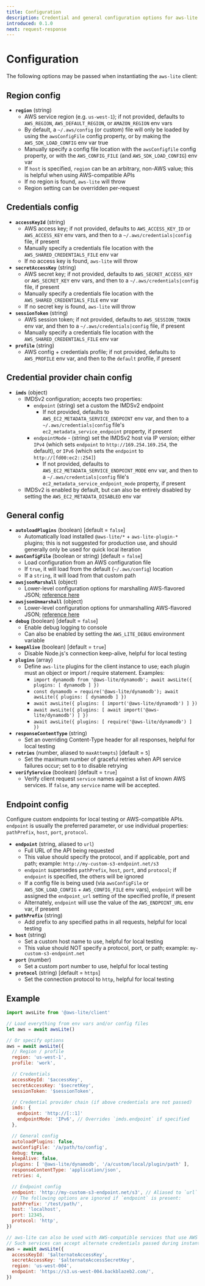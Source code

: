 ```yaml
---
title: Configuration
description: Credential and general configuration options for aws-lite
introduced: 0.1.0
next: request-response
---
```

# Configuration

The following options may be passed when instantiating the `aws-lite` client:


## Region config

- **`region`** (string)
  - AWS service region (e.g. `us-west-1`); if not provided, defaults to `AWS_REGION`, `AWS_DEFAULT_REGION`, or `AMAZON_REGION` env vars
  - By default, a `~/.aws/config` (or custom) file will only be loaded by using the `awsConfigFile` config property, or by making the `AWS_SDK_LOAD_CONFIG` env var true
  - Manually specify a config file location with the `awsConfigfile` config property, or with the `AWS_CONFIG_FILE` (and `AWS_SDK_LOAD_CONFIG`) env var
  - If `host` is specified, `region` can be an arbitrary, non-AWS value; this is helpful when using AWS-compatible APIs
  - If no region is found, `aws-lite` will throw
  - Region setting can be overridden per-request


## Credentials config

- **`accessKeyId`** (string)
  - AWS access key; if not provided, defaults to `AWS_ACCESS_KEY_ID` or `AWS_ACCESS_KEY` env vars, and then to a `~/.aws/credentials|config` file, if present
  - Manually specify a credentials file location with the `AWS_SHARED_CREDENTIALS_FILE` env var
  - If no access key is found, `aws-lite` will throw
- **`secretAccessKey`** (string)
  - AWS secret key; if not provided, defaults to `AWS_SECRET_ACCESS_KEY` or `AWS_SECRET_KEY` env vars, and then to a `~/.aws/credentials|config` file, if present
  - Manually specify a credentials file location with the `AWS_SHARED_CREDENTIALS_FILE` env var
  - If no secret key is found, `aws-lite` will throw
- **`sessionToken`** (string)
  - AWS session token; if not provided, defaults to `AWS_SESSION_TOKEN` env var, and then to a `~/.aws/credentials|config` file, if present
  - Manually specify a credentials file location with the `AWS_SHARED_CREDENTIALS_FILE` env var
- **`profile`** (string)
  - AWS config + credentials profile; if not provided, defaults to `AWS_PROFILE` env var, and then to the `default` profile, if present


## Credential provider chain config

- **`imds`** (object)
  - IMDSv2 configuration; accepts two properties:
    - `endpoint` (string) set a custom the IMDSv2 endpoint
      - If not provided, defaults to `AWS_EC2_METADATA_SERVICE_ENDPOINT` env var, and then to a `~/.aws/credentials|config` file's `ec2_metadata_service_endpoint` property, if present
    - `endpointMode` - (string) set the IMDSv2 host via IP version; either `IPv4` (which sets `endpoint` to `http://169.254.169.254`, the default), or `IPv6` (which sets the `endpoint` to `http://[fd00:ec2::254]`)
      - If not provided, defaults to `AWS_EC2_METADATA_SERVICE_ENDPOINT_MODE` env var, and then to a `~/.aws/credentials|config` file's `ec2_metadata_service_endpoint_mode` property, if present
  - IMDSv2 is enabled by default, but can also be entirely disabled by setting the `AWS_EC2_METADATA_DISABLED` env var


## General config

- **`autoloadPlugins`** (boolean) [default = `false`]
  - Automatically load installed `@aws-lite/*` + `aws-lite-plugin-*` plugins; this is not suggested for production use, and should generally only be used for quick local iteration
- **`awsConfigFile`** (boolean or string) [default = `false`]
  - Load configuration from an AWS configuration file
  - If `true`, it will load from the default (`~/.aws/config`) location
  - If a `string`, it will load from that custom path
- **`awsjsonMarshall`** (object)
  - Lower-level configuration options for marshalling AWS-flavored JSON; [reference here](https://docs.aws.amazon.com/AWSJavaScriptSDK/v3/latest/Package/-aws-sdk-lib-dynamodb/#configuration)
- **`awsjsonUnmarshall`** (object)
  - Lower-level configuration options for unmarshalling AWS-flavored JSON; [reference here](https://docs.aws.amazon.com/AWSJavaScriptSDK/v3/latest/Package/-aws-sdk-lib-dynamodb/#configuration)
- **`debug`** (boolean) [default = `false`]
  - Enable debug logging to console
  - Can also be enabled by setting the `AWS_LITE_DEBUG` environment variable
- **`keepAlive`** (boolean) [default = `true`]
  - Disable Node.js's connection keep-alive, helpful for local testing
- **`plugins`** (array)
  - Define `aws-lite` plugins for the client instance to use; each plugin must an object or import / require statement. Examples:
    - `import dynamodb from '@aws-lite/dynamodb'; await awsLite({ plugins: [ dynamodb ] })`
    - `const dynamodb = require('@aws-lite/dynamodb'); await awsLite({ plugins: [ dynamodb ] })`
    - `await awsLite({ plugins: [ import('@aws-lite/dynamodb') ] })`
    - `await awsLite({ plugins: [ await import('@aws-lite/dynamodb') ] })`
    - `await awsLite({ plugins: [ require('@aws-lite/dynamodb') ] })`
- **`responseContentType`** (string)
  - Set an overriding Content-Type header for all responses, helpful for local testing
- **`retries`** (number, aliased to `maxAttempts`) [default = `5`]
  - Set the maximum number of graceful retries when API service failures occur; set to `0` to disable retrying
- **`verifyService`** (boolean) [default = `true`]
  - Verify client request `service` names against a list of known AWS services. If `false`, any `service` name will be accepted.


## Endpoint config

Configure custom endpoints for local testing or AWS-compatible APIs. `endpoint` is usually the preferred parameter, or use individual properties: `pathPrefix`, `host`, `port`, `protocol`.

- **`endpoint`** (string, aliased to `url`)
  - Full URL of the API being requested
  - This value should specify the protocol, and if applicable, port and path; example: `http://my-custom-s3-endpoint.net/s3`
  - `endpoint` supersedes `pathPrefix`, `host`, `port`, and `protocol`; if `endpoint` is specified, the others will be ignored
  - If a config file is being used (via `awsConfigFile` or `AWS_SDK_LOAD_CONFIG` + `AWS_CONFIG_FILE` env vars), `endpoint` will be assigned the `endpoint_url` setting of the specified profile, if present
  - Alternately, `endpoint` will use the value of the `AWS_ENDPOINT_URL` env var, if present
- **`pathPrefix`** (string)
  - Add prefix to any specified paths in all requests, helpful for local testing
- **`host`** (string)
  - Set a custom host name to use, helpful for local testing
  - This value should NOT specify a protocol, port, or path; example: `my-custom-s3-endpoint.net`
- **`port`** (number)
  - Set a custom port number to use, helpful for local testing
- **`protocol`** (string) [default = `https`]
  - Set the connection protocol to `http`, helpful for local testing


## Example

```javascript
import awsLite from '@aws-lite/client'

// Load everything from env vars and/or config files
let aws = await awsLite()

// Or specify options
aws = await awsLite({
  // Region / profile
  region: 'us-west-1',
  profile: 'work',

  // Credentials
  accessKeyId: '$accessKey',
  secretAccessKey: '$secretKey',
  sessionToken: '$sessionToken',

  // Credential provider chain (if above credentials are not passed)
  imds: {
    endpoint: 'http://[::1]'
    endpointMode: 'IPv6', // Overrides `imds.endpoint` if specified
  },

  // General config
  autoloadPlugins: false,
  awsConfigFile: '/a/path/to/config',
  debug: true,
  keepAlive: false,
  plugins: [ '@aws-lite/dynamodb', '/a/custom/local/plugin/path' ],
  responseContentType: 'application/json',
  retries: 4,

  // Endpoint config
  endpoint: 'http://my-custom-s3-endpoint.net/s3', // Aliased to `url`
  // The following options are ignored if `endpoint` is present:
  pathPrefix: '/test/path/',
  host: 'localhost',
  port: 12345,
  protocol: 'http',
})

// aws-lite can also be used with AWS-compatible services that use AWS signature v4 (e.g. Backblaze B2)
// Such services can accept alternate credentials passed during instantiation, via env vars, etc.
aws = await awsLite({
  accessKeyId: '$alternateAccessKey',
  secretAccessKey: '$alternateAccessSecretKey',
  region: 'us-west-004',
  endpoint: 'https://s3.us-west-004.backblazeb2.com/',
})
```
